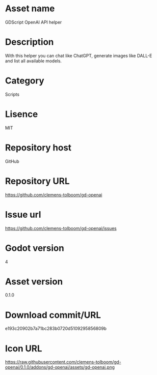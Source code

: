 # Asset name

GDScript OpenAI API helper

# Description

With this helper you can chat like ChatGPT, generate images like DALL-E and list all available models.

# Category

Scripts

# Lisence

MIT

# Repository host

GitHub

# Repository URL

https://github.com/clemens-tolboom/gd-openai

# Issue url

https://github.com/clemens-tolboom/gd-openai/issues

# Godot version

4

# Asset version

0.1.0

# Download commit/URL

e193c20902b7a71bc283b0720d5109295856809b


# Icon URL

https://raw.githubusercontent.com/clemens-tolboom/gd-openai/0.1.0/addons/gd-openai/assets/gd-openai.png


